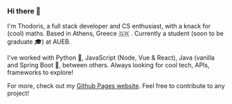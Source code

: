 ### Hi there 👋

I'm Thodoris, a full stack developer and CS enthusiast, with a knack for (cool) maths. Based in Athens, Greece 🇬🇷 . Currently a student (soon to be graduate 🎓) at AUEB.

I've worked with Python 🐍, JavaScript (Node, Vue & React), Java (vanilla and Spring Boot 🍃, between others. Always looking for cool tech, APIs, frameworks to explore!

For more, check out my [Github Pages website](https://teotsi.github.io/). Feel free to contribute to any project!

<!--
**teotsi/teotsi** is a ✨ _special_ ✨ repository because its `README.md` (this file) appears on your GitHub profile.

Here are some ideas to get you started:

- 🔭 I’m currently working on ...
- 🌱 I’m currently learning ...
- 👯 I’m looking to collaborate on ...
- 🤔 I’m looking for help with ...
- 💬 Ask me about ...
- 📫 How to reach me: ...
- 😄 Pronouns: ...
- ⚡ Fun fact: ...
-->

